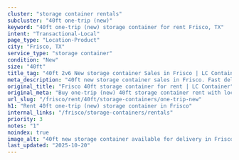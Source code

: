 ```yaml
---
cluster: "storage container rentals"
subcluster: "40ft one-trip (new)"
keyword: "40ft one-trip (new) storage container for rent Frisco, TX"
intent: "Transactional-Local"
page_type: "Location-Product"
city: "Frisco, TX"
service_type: "storage container"
condition: "New"
size: "40ft"
title_tag: "40ft 2v6 New storage container Sales in Frisco | LC Container"
meta_description: "40ft new storage container sales in Frisco. Fast delivery, competitive pricing. Serving storage containers area. Quote ID: F28. Call (214) 524-4168 for your free quote today."
original_title: "Frisco 40ft storage container for rent | LC Container"
original_meta: "Buy one-trip (new) 40ft storage container rent with local delivery in Frisco, TX. LC Container — local Since 2003. Request a fast quote today."
url_slug: "/frisco/rent/40ft/storage-containers/one-trip-new"
h1: "Rent 40ft one-trip (new) storage container in Frisco"
internal_links: "/frisco/storage-containers/rentals"
priority: 3
notes: "1"
noindex: true
image_alt: "40ft new storage container available for delivery in Frisco"
last_updated: "2025-10-20"
---
```


<!-- TODO: Add unique city/inventory copy, images, and internal links here. -->
